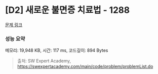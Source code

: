 # [D2] 새로운 불면증 치료법 - 1288 

[문제 링크](https://swexpertacademy.com/main/code/problem/problemDetail.do?contestProbId=AV18_yw6I9MCFAZN) 

### 성능 요약

메모리: 19,948 KB, 시간: 117 ms, 코드길이: 894 Bytes



> 출처: SW Expert Academy, https://swexpertacademy.com/main/code/problem/problemList.do